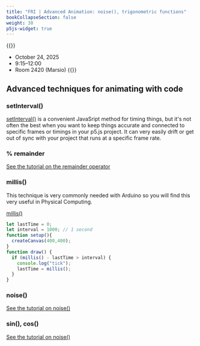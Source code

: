 ```yaml
---
title: "FRI | Advanced Animation: noise(), trigonometric functions"
bookCollapseSection: false
weight: 30
p5js-widget: true
---
```


{{<hint info>}}
- October 24, 2025
- 9:15–12:00
- Room 2420 (Marsio)
{{</hint>}}

## Advanced techniques for animating with code

### setInterval()

[setInterval()](https://developer.mozilla.org/en-US/docs/Web/API/Window/setInterval) is a convenient JavaSript method for timing things, but it's not often the best when you want to keep things accurate and connected to specific frames or timings in your p5.js project. It can very easily drift or get out of sync with your project that runs at a specific frame rate.

### % remainder

[See the tutorial on the remainder operator](../../../tutorials/p5-js/remainder.md)

### millis()

This technique is very commonly needed with Arduino so you will find this very useful in Physical Computing.

[millis()](https://p5js.org/reference/p5/millis)

```js
let lastTime = 0;
let interval = 1000; // 1 second
function setup(){
  createCanvas(400,400);
}
function draw() {
  if (millis() - lastTime > interval) {
    console.log("tick");
    lastTime = millis();
  }
}
```

### noise()

[See the tutorial on noise()](../../../tutorials/p5-js/noise.md)

### sin(), cos()

[See the tutorial on noise()](../../../tutorials/p5-js/trigonometry.md)